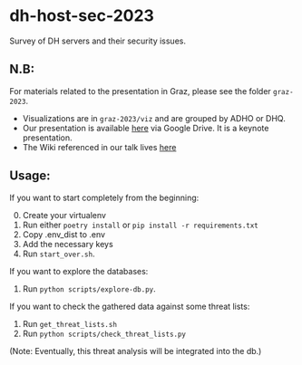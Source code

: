# dh-host-sec-2023
Survey of DH servers and their security issues.

## N.B:

For materials related to the presentation in Graz, please see the folder `graz-2023`.

  - Visualizations are in `graz-2023/viz` and are grouped by ADHO or DHQ.
  - Our presentation is available [here](https://drive.google.com/drive/folders/1N9G0un89vXmzq34f_-dAfcJXJfNoorku) via Google Drive. It is a keynote presentation.
  - The Wiki referenced in our talk lives [here](https://wiki.dhlinux.org/)

## Usage:

If you want to start completely from the beginning:

0. Create your virtualenv
1. Run either `poetry install` or `pip install -r requirements.txt`
2. Copy .env_dist to .env
3. Add the necessary keys
4. Run `start_over.sh`.

If you want to explore the databases:

1. Run `python scripts/explore-db.py`.

If you want to check the gathered data against some threat lists:

1. Run `get_threat_lists.sh`
2. Run `python scripts/check_threat_lists.py`

(Note: Eventually, this threat analysis will be integrated into the db.)

